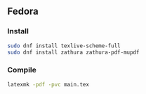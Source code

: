 
## Fedora

### Install
```bash
sudo dnf install texlive-scheme-full
sudo dnf install zathura zathura-pdf-mupdf
```
### Compile
```bash
latexmk -pdf -pvc main.tex
```
